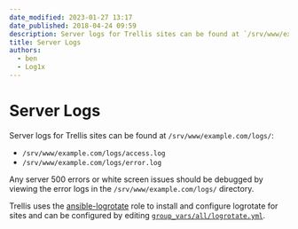 ```yaml
---
date_modified: 2023-01-27 13:17
date_published: 2018-04-24 09:59
description: Server logs for Trellis sites can be found at `/srv/www/example.com/logs/`.
title: Server Logs
authors:
  - ben
  - Log1x
---
```


# Server Logs

Server logs for Trellis sites can be found at `/srv/www/example.com/logs/`:

- `/srv/www/example.com/logs/access.log`
- `/srv/www/example.com/logs/error.log`

Any server 500 errors or white screen issues should be debugged by viewing the error logs in the `/srv/www/example.com/logs/` directory.

Trellis uses the [ansible-logrotate](https://github.com/nickhammond/ansible-logrotate) role to install and configure logrotate for sites and can be configured by editing [`group_vars/all/logrotate.yml`](https://github.com/roots/trellis/blob/master/group_vars/all/logrotate.yml).
